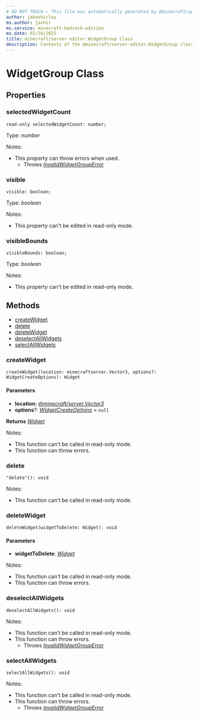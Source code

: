 ```yaml
---
# DO NOT TOUCH — This file was automatically generated by @minecraft/api-docs-generator, to report problems file an issue at https://github.com/Mojang/minecraft-scripting-libraries
author: jakeshirley
ms.author: jashir
ms.service: minecraft-bedrock-edition
ms.date: 02/10/2025
title: minecraft/server-editor.WidgetGroup Class
description: Contents of the @minecraft/server-editor.WidgetGroup class.
---
```

# WidgetGroup Class

## Properties

### **selectedWidgetCount**
`read-only selectedWidgetCount: number;`

Type: *number*

Notes:
  - This property can throw errors when used.
    - Throws [*InvalidWidgetGroupError*](InvalidWidgetGroupError.md)

### **visible**
`visible: boolean;`

Type: *boolean*

Notes:
  - This property can't be edited in read-only mode.

### **visibleBounds**
`visibleBounds: boolean;`

Type: *boolean*

Notes:
  - This property can't be edited in read-only mode.

## Methods
- [createWidget](#createwidget)
- [delete](#delete)
- [deleteWidget](#deletewidget)
- [deselectAllWidgets](#deselectallwidgets)
- [selectAllWidgets](#selectallwidgets)

### **createWidget**
`
createWidget(location: minecraftserver.Vector3, options?: WidgetCreateOptions): Widget
`

#### **Parameters**
- **location**: [*@minecraft/server.Vector3*](../../../scriptapi/minecraft/server/Vector3.md)
- **options**?: [*WidgetCreateOptions*](WidgetCreateOptions.md) = `null`

**Returns** [*Widget*](Widget.md)
  
Notes:
- This function can't be called in read-only mode.
- This function can throw errors.

### **delete**
`
"delete"(): void
`
  
Notes:
- This function can't be called in read-only mode.

### **deleteWidget**
`
deleteWidget(widgetToDelete: Widget): void
`

#### **Parameters**
- **widgetToDelete**: [*Widget*](Widget.md)
  
Notes:
- This function can't be called in read-only mode.
- This function can throw errors.

### **deselectAllWidgets**
`
deselectAllWidgets(): void
`
  
Notes:
- This function can't be called in read-only mode.
- This function can throw errors.
  - Throws [*InvalidWidgetGroupError*](InvalidWidgetGroupError.md)

### **selectAllWidgets**
`
selectAllWidgets(): void
`
  
Notes:
- This function can't be called in read-only mode.
- This function can throw errors.
  - Throws [*InvalidWidgetGroupError*](InvalidWidgetGroupError.md)
